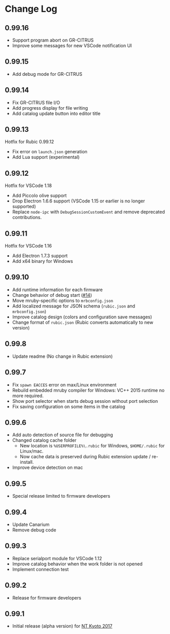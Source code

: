 # Change Log

## 0.99.16

* Support program abort on GR-CITRUS
* Improve some messages for new VSCode notification UI

## 0.99.15

* Add debug mode for GR-CITRUS

## 0.99.14

* Fix GR-CITRUS file I/O
* Add progress display for file writing
* Add catalog update button into editor title

## 0.99.13

Hotfix for Rubic 0.99.12

* Fix error on `launch.json` generation
* Add Lua support (experimental)

## 0.99.12

Hotfix for VSCode 1.18

* Add Piccolo olive support
* Drop Electron 1.6.6 support (VSCode 1.15 or earlier is no longer supported)
* Replace `node-ipc` with `DebugSessionCustomEvent` and remove deprecated contributions.

## 0.99.11

Hotfix for VSCode 1.16

* Add Electron 1.7.3 support
* Add x64 binary for Windows

## 0.99.10

* Add runtime information for each firmware
* Change behavior of debug start ([#14](https://github.com/kimushu/rubic-vscode/issues/14))
* Move mruby-specific options to `mrbconfig.json`
* Add localized message for JSON schema (`rubic.json` and `mrbconfig.json`)
* Improve catalog design (colors and configuration save messages)
* Change format of `rubic.json` (Rubic converts automatically to new version)

## 0.99.8

* Update readme (No change in Rubic extension)

## 0.99.7

* Fix `spawn EACCES` error on max/Linux environment
* Rebuild embedded mruby compiler for Windows: VC++ 2015 runtime no more required.
* Show port selector when starts debug session without port selection
* Fix saving configuration on some items in the catalog

## 0.99.6

* Add auto detection of source file for debugging
* Changed catalog cache folder
  * New location is `%USERPROFILE%\.rubic` for Windows, `$HOME/.rubic` for Linux/mac.
  * Now cache data is preserved during Rubic extension update / re-install. 
* Improve device detection on mac

## 0.99.5

* Special release limited to firmware developers

## 0.99.4

* Update Canarium
* Remove debug code

## 0.99.3

* Replace serialport module for VSCode 1.12
* Improve catalog behavior when the work folder is not opened
* Implement connection test

## 0.99.2

* Release for firmware developers

## 0.99.1

* Initial release (alpha version) for [NT Kyoto 2017](http://j.nicotech.jp/ntkyoto2017)
